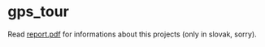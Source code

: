 # gps_tour

Read [report.pdf](report.pdf) for informations about this projects (only in slovak, sorry).
